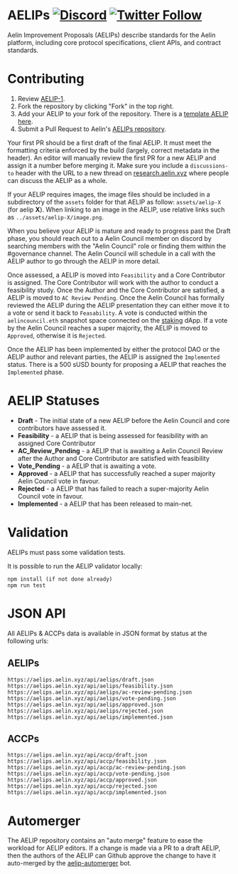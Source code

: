 # AELIPs [![Discord](https://img.shields.io/discord/413890591840272394.svg?color=768AD4&label=discord&logo=https%3A%2F%2Fdiscordapp.com%2Fassets%2F8c9701b98ad4372b58f13fd9f65f966e.svg)](https://discord.gg/r75VTheV) [![Twitter Follow](https://img.shields.io/twitter/follow/aelinprotocol.svg?label=aelinprotocol&style=social)](https://twitter.com/aelinprotocol)

Aelin Improvement Proposals (AELIPs) describe standards for the Aelin platform, including core protocol specifications, client APIs, and contract standards.

# Contributing

1.  Review [AELIP-1](aelips/aelip-1.md).
2.  Fork the repository by clicking "Fork" in the top right.
3.  Add your AELIP to your fork of the repository. There is a [template AELIP here](aelip-x.md).
4.  Submit a Pull Request to Aelin's [AELIPs repository](https://github.com/AelinXYZ/AELIPs).

Your first PR should be a first draft of the final AELIP. It must meet the formatting criteria enforced by the build (largely, correct metadata in the header). An editor will manually review the first PR for a new AELIP and assign it a number before merging it. Make sure you include a `discussions-to` header with the URL to a new thread on [research.aelin.xyz](https://research.aelin.xyz) where people can discuss the AELIP as a whole.

If your AELIP requires images, the image files should be included in a subdirectory of the `assets` folder for that AELIP as follow: `assets/aelip-X` (for aelip **X**). When linking to an image in the AELIP, use relative links such as `../assets/aelip-X/image.png`.

When you believe your AELIP is mature and ready to progress past the Draft phase, you should reach out to a Aelin Council member on discord by searching members with the "Aelin Council" role or finding them within the #governance channel. The Aelin Council will schedule in a call with the AELIP author to go through the AELIP in more detail.

Once assessed, a AELIP is moved into `Feasibility` and a Core Contributor is assigned. The Core Contributor will work with the author to conduct a feasibility study. Once the Author and the Core Contributor are satisfied, a AELIP is moved to `AC Review Pending`. Once the Aelin Council has formally reviewed the AELIP during the AELIP presentation they can either move it to a vote or send it back to `Feasability`. A vote is conducted within the `aelincouncil.eth` snapshot space connected on the [staking](https://staking.aelin.xyz/) dApp. If a vote by the Aelin Council reaches a super majority, the AELIP is moved to `Approved`, otherwise it is `Rejected`.

Once the AELIP has been implemented by either the protocol DAO or the AELIP author and relevant parties, the AELIP is assigned the `Implemented` status. There is a 500 sUSD bounty for proposing a AELIP that reaches the `Implemented` phase.

# AELIP Statuses

- **Draft** - The initial state of a new AELIP before the Aelin Council and core contributors have assessed it.
- **Feasibility** - a AELIP that is being assessed for feasibility with an assigned Core Contributor
- **AC_Review_Pending** - a AELIP that is awaiting a Aelin Council Review after the Author and Core Contributor are satisfied with feasibility
- **Vote_Pending** - a AELIP that is awaiting a vote.
- **Approved** - a AELIP that has successfully reached a super majority Aelin Council vote in favour.
- **Rejected** - a AELIP that has failed to reach a super-majority Aelin Council vote in favour.
- **Implemented** - a AELIP that has been released to main-net.

# Validation

AELIPs must pass some validation tests.

It is possible to run the AELIP validator locally:

```
npm install (if not done already)
npm run test
```

# JSON API

All AELIPs & ACCPs data is available in JSON format by status at the following urls:

## AELIPs

```
https://aelips.aelin.xyz/api/aelips/draft.json
https://aelips.aelin.xyz/api/aelips/feasibility.json
https://aelips.aelin.xyz/api/aelips/ac-review-pending.json
https://aelips.aelin.xyz/api/aelips/vote-pending.json
https://aelips.aelin.xyz/api/aelips/approved.json
https://aelips.aelin.xyz/api/aelips/rejected.json
https://aelips.aelin.xyz/api/aelips/implemented.json
```

## ACCPs

```
https://aelips.aelin.xyz/api/accp/draft.json
https://aelips.aelin.xyz/api/accp/feasibility.json
https://aelips.aelin.xyz/api/accp/ac-review-pending.json
https://aelips.aelin.xyz/api/accp/vote-pending.json
https://aelips.aelin.xyz/api/accp/approved.json
https://aelips.aelin.xyz/api/accp/rejected.json
https://aelips.aelin.xyz/api/accp/implemented.json
```

# Automerger

The AELIP repository contains an "auto merge" feature to ease the workload for AELIP editors. If a change is made via a PR to a draft AELIP, then the authors of the AELIP can Github approve the change to have it auto-merged by the [aelip-automerger](https://github.com/bakaoh/aelip_automerger) bot.
